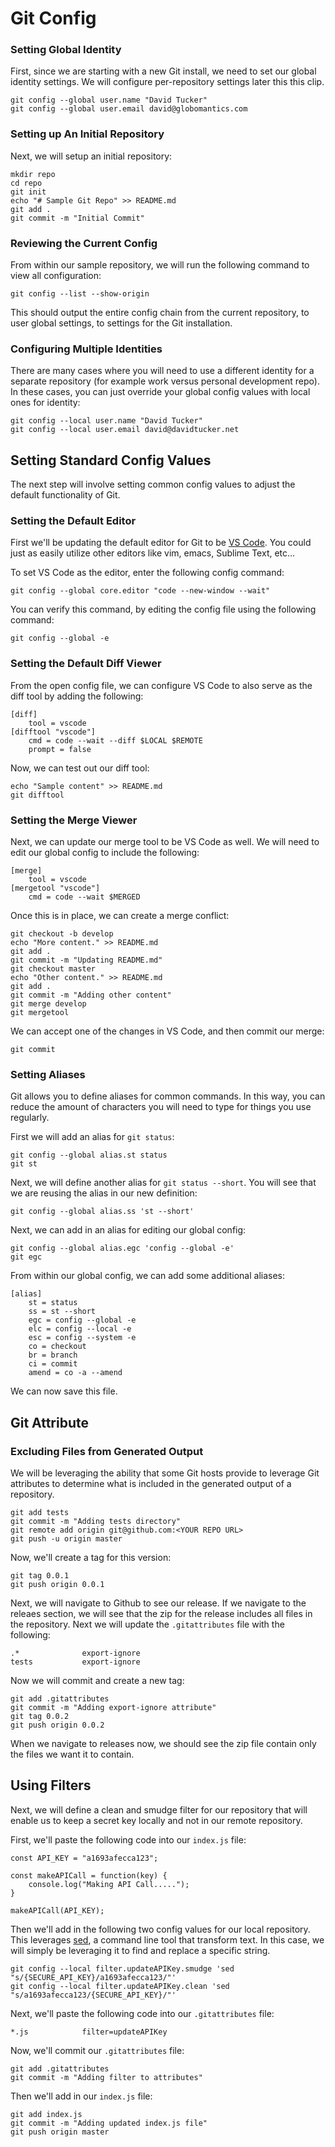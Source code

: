 # Git Config
### Setting Global Identity

First, since we are starting with a new Git install, we need to set our global identity settings.  We will configure per-repository settings later this this clip.

```
git config --global user.name "David Tucker"
git config --global user.email david@globomantics.com
```

### Setting up An Initial Repository

Next, we will setup an initial repository:

```
mkdir repo
cd repo
git init
echo "# Sample Git Repo" >> README.md
git add .
git commit -m "Initial Commit"
```

### Reviewing the Current Config

From within our sample repository, we will run the following command to view all configuration:

```
git config --list --show-origin
```

This should output the entire config chain from the current repository, to user global settings, to settings for the Git installation. 

### Configuring Multiple Identities 

There are many cases where you will need to use a different identity for a separate repository (for example work versus personal development repo).  In these cases, you can just override your global config values with local ones for identity:

```
git config --local user.name "David Tucker"
git config --local user.email david@davidtucker.net
```

## Setting Standard Config Values

The next step will involve setting common config values to adjust the default functionality of Git.

### Setting the Default Editor

First we'll be updating the default editor for Git to be [VS Code](https://code.visualstudio.com/).  You could just as easily utilize other editors like vim, emacs, Sublime Text, etc...

To set VS Code as the editor, enter the following config command: 

```
git config --global core.editor "code --new-window --wait"
```

You can verify this command, by editing the config file using the following command:
```
git config --global -e
```

### Setting the Default Diff Viewer

From the open config file, we can configure VS Code to also serve as the diff tool by adding the following:

```
[diff]
	tool = vscode
[difftool "vscode"]
	cmd = code --wait --diff $LOCAL $REMOTE
	prompt = false
```

Now, we can test out our diff tool:

```
echo "Sample content" >> README.md
git difftool
```

### Setting the Merge Viewer

Next, we can update our merge tool to be VS Code as well.  We will need to edit our global config to include the following:

```
[merge]
	tool = vscode
[mergetool "vscode"]
	cmd = code --wait $MERGED
```

Once this is in place, we can create a merge conflict:

```
git checkout -b develop
echo "More content." >> README.md
git add .
git commit -m "Updating README.md"
git checkout master
echo "Other content." >> README.md
git add .
git commit -m "Adding other content"
git merge develop
git mergetool
```

We can accept one of the changes in VS Code, and then commit our merge:
```
git commit
```

### Setting Aliases

Git allows you to define aliases for common commands.  In this way, you can reduce the amount of characters you will need to type for things you use regularly.

First we will add an alias for `git status`:

```
git config --global alias.st status
git st
```

Next, we will define another alias for `git status --short`.  You will see that we are reusing the alias in our new definition:

```
git config --global alias.ss 'st --short'
```

Next, we can add in an alias for editing our global config:
```
git config --global alias.egc 'config --global -e'
git egc
```

From within our global config, we can add some additional aliases:

```
[alias]
	st = status
	ss = st --short
	egc = config --global -e
	elc = config --local -e
	esc = config --system -e
	co = checkout
	br = branch
	ci = commit
	amend = co -a --amend
```

We can now save this file.

## Git Attribute
### Excluding Files from Generated Output

We will be leveraging the ability that some Git hosts provide to leverage Git attributes to determine what is included in the generated output of a repository.
```
git add tests
git commit -m "Adding tests directory"
git remote add origin git@github.com:<YOUR REPO URL>
git push -u origin master
```

Now, we'll create a tag for this version:
```
git tag 0.0.1
git push origin 0.0.1
```

Next, we will navigate to Github to see our release.  If we navigate to the releaes section, we will see that the zip for the release includes all files in the repository. Next we will update the `.gitattributes` file with the following:
```
.*				export-ignore
tests			export-ignore
```

Now we will commit and create a new tag:
```
git add .gitattributes
git commit -m "Adding export-ignore attribute"
git tag 0.0.2
git push origin 0.0.2
```

When we navigate to releases now, we should see the zip file contain only the files we want it to contain.

## Using Filters

Next, we will define a clean and smudge filter for our repository that will enable us to keep a secret key locally and not in our remote repository. 

First, we'll paste the following code into our `index.js` file:
```
const API_KEY = "a1693afecca123";

const makeAPICall = function(key) {
    console.log("Making API Call.....");
}

makeAPICall(API_KEY);
```

Then we'll add in the following two config values for our local repository.  This leverages [sed](https://www.geeksforgeeks.org/sed-command-in-linux-unix-with-examples/), a command line tool that transform text.  In this case, we will simply be leveraging it to find and replace a specific string.  
```
git config --local filter.updateAPIKey.smudge 'sed "s/{SECURE_API_KEY}/a1693afecca123/"'
git config --local filter.updateAPIKey.clean 'sed "s/a1693afecca123/{SECURE_API_KEY}/"'
```

Next, we'll paste the following code into our `.gitattributes` file:
```
*.js			filter=updateAPIKey
```

Now, we'll commit our `.gitattributes` file:
```
git add .gitattributes
git commit -m "Adding filter to attributes"
```

Then we'll add in our `index.js` file:
```
git add index.js
git commit -m "Adding updated index.js file"
git push origin master
````
